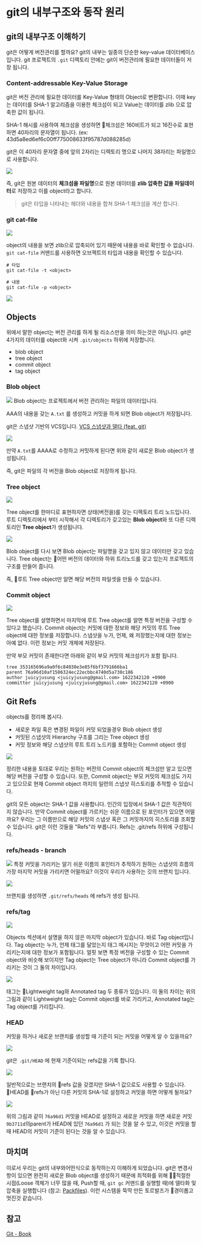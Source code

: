 # git의 내부구조와 동작 원리

## git의 내부구조 이해하기

git은 어떻게 버전관리를 할까요? git의 내부는 일종의 단순한 key-value 데이터베이스 입니다. git 프로젝트의 `.git` 디렉토리 안에는 git이 버전관리에 필요한 데이터들이 저장 됩니다.

### Content-addressable Key-Value Storage

git은 버전 관리에 필요한 데이터를 Key-Value 형태의 Object로 변환합니다. 이때 key는 데이터를 SHA-1 알고리즘을 이용한 체크섬이 되고 Value는 데이터를 zlib 으로 압축한 값이 됩니다.

SHA-1 해시를 사용하여 체크섬을 생성하면 체크섬은 160비트가 되고 16진수로 표현하면 40자리의 문자열이 됩니다. (ex: 43d5a8ed6ef6c00ff775008633f95787d088285d)

git은 이 40자리 문자열 중에 앞의 2자리는 디렉토리 명으로 나머지 38자리는 파일명으로 사용합니다.

![](.images/0f08e62e.png)

즉, git은 원본 데이터의 **체크섬을 파일명**으로 원본 데이터를 **zlib 압축한 값을 파일데이터**로 저장하고 이를 object라고 합니다.

> git은 타입을 나타내는 헤더와 내용을 합쳐 SHA-1 체크섬을 계산 합니다.

### git cat-file

![](.images/1e06ae12.png)

object의 내용을 보면 zlib으로 압축되어 있기 때문에 내용을 바로 확인할 수 없습니다. `git cat-file` 커맨드를 사용하면 오브젝트의 타입과 내용을 확인할 수 있습니다.
```shell
# 타입
git cat-file -t <object>
    
# 내용
git cat-file -p <object>
```

![](.images/de132a01.png)

## Objects

위에서 말한 object는 버전 관리를 하게 될 리소스만을 의미 하는것은 아닙니다. git은 4가지의 데이터를 object화 시켜 `.git/objects` 하위에 저장합니다.

- blob object
- tree object
- commit object
- tag object

### Blob object
![](.images/c31e9eea.png)
Blob object는 프로젝트에서 버전 관리하는 파일의 데이터입니다.

AAA의 내용을 갖는 `A.txt` 를 생성하고 커밋을 하게 되면 Blob object가 저장됩니다.

git은 스냅샷 기반의 VCS입니다. [VCS 스냅샷과 델타 (feat. git)](./vcs.md)

![](.images/a0722a75.png)

만약 `A.txt`를 AAAA로 수정하고 커밋하게 된다면 위와 같이 새로운 Blob object가 생성됩니다.

즉, git은 파일의 각 버전을 Blob object로 저장하게 됩니다.

### Tree object

![](.images/bed46f3b.png)

Tree object를 한마디로 표현하자면 상태(버전을)를 갖는 디렉토리 트리 노드입니다. 루트 디렉토리에서 부터 시작해서 각 디렉토리가 갖고있는 **Blob object**와 또 다른 디렉토리인 **Tree object**가 생성됩니다.

![](.images/20dc1513.png)

Blob object를 다시 보면 Blob object는 파일명을 갖고 있지 않고 데이터만 갖고 있습니다. Tree object는 어떤 버전의 데이터와 하위 트리노드를 갖고 있는지 프로젝트의 구조를 만들어 줍니다.

즉, 루트 Tree object만 알면 해당 버전의 파일셋을 만들 수 있습니다.

### Commit object

![](.images/dbb05737.png)

Tree object를 설명하면서 마지막에 루트 Tree object를 알면 특정 버전을 구성할 수 있다고 했습니다. Commit object는 커밋에 대한 정보와 해당 커밋의 루트 Tree object에 대한 정보를 저장합니다. 스냅샷을 누가, 언제, 왜 저장했는지에 대한 정보는 아예 없다. 이런 정보는 커밋 개체에 저장된다.

만약 부모 커밋이 존재한다면 아래와 같이 부모 커밋의 체크섬키가 포함 됩니다.

```shell
tree 353165696a9a0f6c84030e3e85f6bf3791666ba1
parent 76a96d10af1506324ec22ecbbc4740d5a730c186
author juicyjusung <juicyjusung@gmail.com> 1622342120 +0900
committer juicyjusung <juicyjusung@gmail.com> 1622342120 +0900
```

## Git Refs

objects를 정리해 봅시다.

- 새로운 파일 혹은 변경된 파일이 커밋 되었을경우 Blob object 생성
- 커밋된 스냅샷의 Hierarchy 구조를 그리는 Tree object 생성
- 커밋 정보와 해당 스냅샷의 루트 트리 노드키를 포함하는 Commit object 생성

![](.images/98f44803.png)

정리한 내용을 토대로 우리는 원하는 버전의 Commit object의 체크섬만 알고 있으면 해당 버전을 구성할 수 있습니다. 또한, Commit object는 부모 커밋의 체크섬도 가지고 있으므로 현재 Commit object 까지의 일련의 스냅샷 히스토리를 추적할 수 있습니다.

git의 모든 object는 SHA-1 값을 사용합니다. 인간의 입장에서 SHA-1 값은 직관적이지 않습니다. 만약 Commit object를 가르키는 쉬운 이름으로 된 포인터가 있으면 어떨까요? 우리는 그 이름만으로 해당 커밋의 스냅샷 혹은 그 커밋까지의 히스토리를 조회할 수 있습니다. git은 이런 것들을 "Refs"라 부릅니다. Refs는 .git/refs 하위에 구성됩니다.

### refs/heads - branch
![](.images/1ddb99b2.png)
특정 커밋을 가리키는 알기 쉬운 이름의 포인터가 추적하기 원하는 스냅샷의 흐름의 가장 마지막 커밋을 가리키면 어떨까요? 이것이 우리가 사용하는 깃의 브랜치 입니다.

![](.images/d2151667.png)

브랜치를 생성하면 `.git/refs/heads` 에 refs가 생성 됩니다.

### refs/tag

![](.images/99a5c1d9.png)

Objects 섹션에서 설명을 하지 않은 마지막 object가 있습니다. 바로 Tag object입니다. Tag object는 누가, 언제 태그를 달았는지 태그 메시지는 무엇이고 어떤 커밋을 가리키는지에 대한 정보가 포함됩니다. 얼핏 보면 특정 버전을 구성할 수 있는 Commit object와 비슷해 보이지만 Tag object는 Tree object가 아니라 Commit object를 가리키는 것이 그 둘의 차이입니다.

![](.images/1dbd9858.png)

태그는 Lightweight tag와 Annotated tag 두 종류가 있습니다. 이 둘의 차이는 위의 그림과 같이 Lightweight tag는 Commit object를 바로 가리키고, Annotated tag는 Tag object를 가리킵니다.

### HEAD

커밋을 하거나 새로운 브랜치를 생성할 때 기준이 되는 커밋을 어떻게 알 수 있을까요?

![](.images/cdb944a0.png)

git은 `.git/HEAD` 에 현재 기준이되는 refs값을 기록 합니다.

![](.images/c4b0a943.png)

일반적으로는 브랜치의 refs 값을 갖겠지만 SHA-1 값으로도 사용할 수 있습니다. HEAD를 refs가 아닌 다른 커밋의 SHA-1로 설정하고 커밋을 하면 어떻게 될까요?

![](.images/346af7d9.png)

위의 그림과 같이 `76a96d1` 커밋을 HEAD로 설정하고 새로운 커밋을 하면 새로운 커밋 `9b3711d`의parent가 HEAD에 있던 `76a96d1` 가 되는 것을 알 수 있고, 이것은 커밋을 할 때 HEAD의 커밋이 기준이 된다는 것을 알 수 있습니다.

## 마치며

이로서 우리는 git의 내부와어떤식으로 동작하는지 이해하게 되었습니다. git은 변경사항이 있으면 완전히 새로운 Blob object를 생성하기 때문에 최적화를 위해 적절한 시점(Loose 객체가 너무 많을 때, Push할 때, `git gc` 커맨드를 실행할 때)에 델타화 및 압축을 실행합니다 (참고: [Packfiles](https://git-scm.com/book/en/v2/Git-Internals-Packfiles)). 이런 시스템을 뚝딱 만든 토르발즈가 경이롭고 멋진것 같습니다.

## 참고
[Git - Book](https://git-scm.com/book/en/v2)
